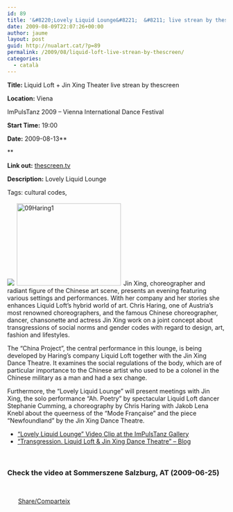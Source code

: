 ```yaml
---
id: 89
title: '&#8220;Lovely Liquid Lounge&#8221;  &#8211; live strean by thescreen.tv'
date: 2009-08-09T22:07:26+00:00
author: jaume
layout: post
guid: http://nualart.cat/?p=89
permalink: /2009/08/liquid-loft-live-strean-by-thescreen/
categories:
  - català
---
```

**Title:** Liquid Loft + Jin Xing Theater live strean by thescreen
  
**Location:** Viena
  
ImPulsTanz 2009 &#8211; Vienna International Dance Festival

**Start Time:** 19:00
  
**Date:** 2009-08-13**
  
** 
  
**Link out:** <a href="http://thescreen.tv/" onclick="_gaq.push(['_trackEvent', 'outbound-article', 'http://thescreen.tv/', 'thescreen.tv']);" target="_blanck">thescreen.tv</a>
  
**Description:** Lovely Liquid Lounge

Tags: cultural codes,

![](file:///tmp/moz-screenshot.jpg)<a href="http://nualart.cat/wp-content/uploads/2009/08/09Haring1.jpg" onclick="_gaq.push(['_trackEvent', 'outbound-article', 'http://nualart.cat/wp-content/uploads/2009/08/09Haring1.jpg', '']);" ><img class="alignright size-full wp-image-90" style="margin: 3px 6px;" title="09Haring1" src="http://nualart.cat/wp-content/uploads/2009/08/09Haring1.jpg" alt="09Haring1" width="240" height="190" /></a>Jin Xing, choreographer and radiant figure of the Chinese art scene, presents an evening featuring various settings and performances. With her company and her stories she enhances Liquid Loft’s hybrid world of art. Chris Haring, one of Austria’s most renowned choreographers, and the famous Chinese choreographer, dancer, chansonette and actress Jin Xing work on a joint concept about transgressions of social norms and gender codes with regard to design, art, fashion and lifestyles.

The “China Project”, the central performance in this lounge, is being developed by Haring’s company Liquid Loft together with the Jin Xing Dance Theatre. It examines the social regulations of the body, which are of particular importance to the Chinese artist who used to be a colonel in the Chinese military as a man and had a sex change.

Furthermore, the “Lovely Liquid Lounge” will present meetings with Jin Xing, the solo performance “Ah. Poetry” by spectacular Liquid Loft dancer Stephanie Cumming, a choreography by Chris Haring with Jakob Lena Knebl about the queerness of the “Mode Française” and the piece “Newfoundland” by the Jin Xing Dance Theatre.

  * <a href="http://www.impulstanz.com/gallery/videos/178/" onclick="_gaq.push(['_trackEvent', 'outbound-article', 'http://www.impulstanz.com/gallery/videos/178/', '&#8220;Lovely Liquid Lounge&#8221; Video Clip at the ImPulsTanz Gallery']);" >&#8220;Lovely Liquid Lounge&#8221; Video Clip at the ImPulsTanz Gallery</a>
  * <a href="http://thescreen.tv/transgression/" onclick="_gaq.push(['_trackEvent', 'outbound-article', 'http://thescreen.tv/transgression/', '&#8220;Transgression. Liquid Loft & Jin Xing Dance Theatre&#8221; &#8211; Blog']);" >&#8220;Transgression. Liquid Loft & Jin Xing Dance Theatre&#8221; &#8211; Blog</a>

&nbsp;

### Check the video at Sommerszene Salzburg, AT (2009-06-25)

&nbsp;



<div class="addtoany_share_save_container addtoany_content_bottom">
  <div class="a2a_kit a2a_kit_size_32 addtoany_list a2a_target" id="wpa2a_13">
    <a href="https://www.addtoany.com/share" onclick="_gaq.push(['_trackEvent', 'outbound-article', 'https://www.addtoany.com/share', 'Share/Comparteix']);" class="a2a_dd addtoany_share_save"  style="background:url(http://nualart.cat/wp-content/plugins/add-to-any/share_16_16.png) no-repeat scroll 4px 0px;padding:0 0 0 25px;display:inline-block;height:16px;vertical-align:middle"><span>Share/Comparteix</span></a>
  </div>
</div>
